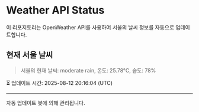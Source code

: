 
# Weather API Status

이 리포지토리는 OpenWeather API를 사용하여 서울의 날씨 정보를 자동으로 업데이트합니다.

## 현재 서울 날씨
> 서울의 현재 날씨: moderate rain, 온도: 25.78°C, 습도: 78%

⏳ 업데이트 시간: 2025-08-12 20:16:04 (UTC)

---
자동 업데이트 봇에 의해 관리됩니다.
